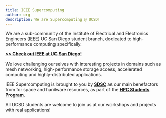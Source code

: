 ```yaml
---
title: IEEE Supercomputing
author: org
description: We are Supercomputing @ UCSD!
---
```

We are a sub-community of the Institute of Electrical and Electronics Engineers (IEEE) UC San Diego student branch, dedicated to high-performance computing specifically. 

**[>> Check out IEEE at UC San Diego!](https://ieeeucsd.org/)**

We love challenging ourselves with interesting projects in domains such as mesh networking, high-performance storage access, accelerated computing and highly-distributed applications. 

IEEE Supercomputing is brought to you by **[SDSC](https://sdsc.edu)** as our main benefactors from for space and hardware resources, as part of the **[HPC Students Program](https://hpc-students.sdsc.edu)**.

All UCSD students are welcome to join us at our workshops and projects with real applications!
